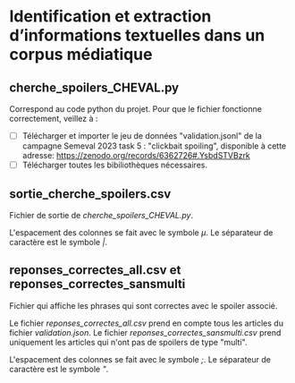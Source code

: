 # Identification et extraction d’informations textuelles dans un corpus médiatique
## cherche_spoilers_CHEVAL.py
Correspond au code python du projet.
Pour que le fichier fonctionne correctement, veillez à :
- [ ] Télécharger et importer le jeu de données "validation.jsonl" de la campagne Semeval 2023 task 5 : "clickbait spoiling", disponible à cette adresse: https://zenodo.org/records/6362726#.YsbdSTVBzrk
- [ ] Télécharger toutes les bibiliothèques nécessaires.

## sortie_cherche_spoilers.csv
Fichier de sortie de *cherche_spoilers_CHEVAL.py*.

L'espacement des colonnes se fait avec le symbole *µ*.
Le séparateur de caractère est le symbole *|*.

## reponses_correctes_all.csv et reponses_correctes_sansmulti
Fichier qui affiche les phrases qui sont correctes avec le spoiler associé.

Le fichier *reponses_correctes_all.csv* prend en compte tous les articles du fichier *validation.json*.
Le fichier *reponses_correctes_sansmulti.csv* prend uniquement les articles qui n'ont pas de spoilers de type "multi".

L'espacement des colonnes se fait avec le symbole *;*. 
Le séparateur de caractère est le symbole *"*.
